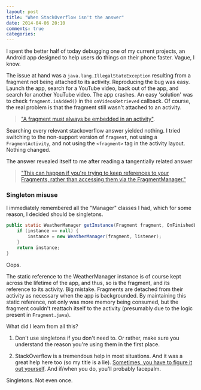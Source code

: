 ```yaml
---
layout: post
title: "When StackOverflow isn't the answer"
date: 2014-04-06 20:10
comments: true
categories: 
---
```


I spent the better half of today debugging one of my current projects, an Android app designed to help users do things on their phone faster. Vague, I know.

The issue at hand was a `java.lang.IllegalStateException` resulting from a fragment not being attached to its activity. Reproducing the bug was easy. Launch the app, search for a YouTube video, back out of the app, and search for another YouTube video. The app crashes. An easy 'solution' was to check `fragment.isAdded()` in the `onVideosRetrieved` callback. Of course, the real problem is that the fragment still wasn't attached to an activity.

> ["A fragment must always be embedded in an activity"](http://developer.android.com/guide/components/fragments.html).

<!-- more -->

Searching every relevant stackoverflow answer yielded nothing. I tried switching to the non-support version of `fragment`, not using a `FragmentActivity`, and not using the `<fragment>` tag in the activity layout. Nothing changed.

The answer revealed itself to me after reading a tangentially related answer

> ["This can happen if you're trying to keep references to your Fragments, rather than accessing them via the FragmentManager."](http://stackoverflow.com/questions/11536166/android-get-activity-returns-null)

### Singleton misuse

I immediately remembered all the "Manager" classes I had, which for some reason, I decided should be singletons.

``` java Singleton misuse
public static WeatherManager getInstance(Fragment fragment, OnFinishedListener listener) {
    if (instance == null) {
        instance = new WeatherManager(fragment, listener);
    }
    return instance;
}
```

Oops.

The static reference to the WeatherManager instance is of course kept across the lifetime of the app, and thus, so is the fragment, and its reference to its activity. Big mistake. Fragments are detached from their activity as necessary when the app is backgrounded. By maintaining this static reference, not only was more memory being consumed, but the fragment couldn't reattach itself to the activity (presumably due to the logic present in `Fragment.java`).

What did I learn from all this?

1) Don't use singletons if you don't need to. Or rather, make sure you understand the reason you're using them in the first place.

2) StackOverflow is a tremendous help in most situations. And it was a great help here too (so my title is a lie). [Sometimes, you have to figure it out yourself](https://xkcd.com/979/). And if/when you do, you'll probably facepalm.

Singletons. Not even once.

